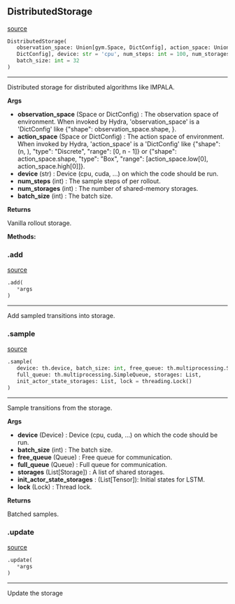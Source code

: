 #


## DistributedStorage
[source](https://github.com/RLE-Foundation/Hsuanwu/blob/main/hsuanwu/xploit/storage/distributed_storage.py/#L11)
```python 
DistributedStorage(
   observation_space: Union[gym.Space, DictConfig], action_space: Union[gym.Space,
   DictConfig], device: str = 'cpu', num_steps: int = 100, num_storages: int = 80,
   batch_size: int = 32
)
```


---
Distributed storage for distributed algorithms like IMPALA.


**Args**

* **observation_space** (Space or DictConfig) : The observation space of environment. When invoked by Hydra,
    'observation_space' is a 'DictConfig' like {"shape": observation_space.shape, }.
* **action_space** (Space or DictConfig) : The action space of environment. When invoked by Hydra,
    'action_space' is a 'DictConfig' like
    {"shape": (n, ), "type": "Discrete", "range": [0, n - 1]} or
    {"shape": action_space.shape, "type": "Box", "range": [action_space.low[0], action_space.high[0]]}.
* **device** (str) : Device (cpu, cuda, ...) on which the code should be run.
* **num_steps** (int) : The sample steps of per rollout.
* **num_storages** (int) : The number of shared-memory storages.
* **batch_size** (int) : The batch size.


**Returns**

Vanilla rollout storage.


**Methods:**


### .add
[source](https://github.com/RLE-Foundation/Hsuanwu/blob/main/hsuanwu/xploit/storage/distributed_storage.py/#L73)
```python
.add(
   *args
)
```

---
Add sampled transitions into storage.

### .sample
[source](https://github.com/RLE-Foundation/Hsuanwu/blob/main/hsuanwu/xploit/storage/distributed_storage.py/#L77)
```python
.sample(
   device: th.device, batch_size: int, free_queue: th.multiprocessing.SimpleQueue,
   full_queue: th.multiprocessing.SimpleQueue, storages: List,
   init_actor_state_storages: List, lock = threading.Lock()
)
```

---
Sample transitions from the storage.


**Args**

* **device** (Device) : Device (cpu, cuda, ...) on which the code should be run.
* **batch_size** (int) : The batch size.
* **free_queue** (Queue) : Free queue for communication.
* **full_queue** (Queue) : Full queue for communication.
* **storages** (List[Storage]) : A list of shared storages.
* **init_actor_state_storages**  : (List[Tensor]): Initial states for LSTM.
* **lock** (Lock) : Thread lock.


**Returns**

Batched samples.

### .update
[source](https://github.com/RLE-Foundation/Hsuanwu/blob/main/hsuanwu/xploit/storage/distributed_storage.py/#L112)
```python
.update(
   *args
)
```

---
Update the storage
